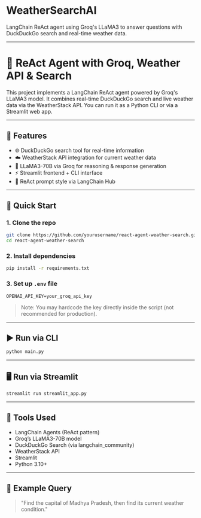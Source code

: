 # WeatherSearchAI
LangChain ReAct agent using Groq's LLaMA3 to answer questions with DuckDuckGo search and real-time weather data.

---


# 🧠 ReAct Agent with Groq, Weather API & Search

This project implements a LangChain ReAct agent powered by Groq's LLaMA3 model. It combines real-time DuckDuckGo search and live weather data via the WeatherStack API. You can run it as a Python CLI or via a Streamlit web app.

---

## 🔧 Features

- 🌐 DuckDuckGo search tool for real-time information
- ☁️ WeatherStack API integration for current weather data
- 🧠 LLaMA3-70B via Groq for reasoning & response generation
- ⚡ Streamlit frontend + CLI interface
- 🔁 ReAct prompt style via LangChain Hub

---

## 🚀 Quick Start

### 1. Clone the repo
````bash
git clone https://github.com/yourusername/react-agent-weather-search.git
cd react-agent-weather-search
````

### 2. Install dependencies

```bash
pip install -r requirements.txt
```

### 3. Set up `.env` file

```env
OPENAI_API_KEY=your_groq_api_key
```

> Note: You may hardcode the key directly inside the script (not recommended for production).

---

## ▶️ Run via CLI

```bash
python main.py
```

---

## 🖥️ Run via Streamlit

```bash
streamlit run streamlit_app.py
```

---

## 🧪 Tools Used

* LangChain Agents (ReAct pattern)
* Groq’s LLaMA3-70B model
* DuckDuckGo Search (via langchain\_community)
* WeatherStack API
* Streamlit
* Python 3.10+

---

## 📌 Example Query

> "Find the capital of Madhya Pradesh, then find its current weather condition."

